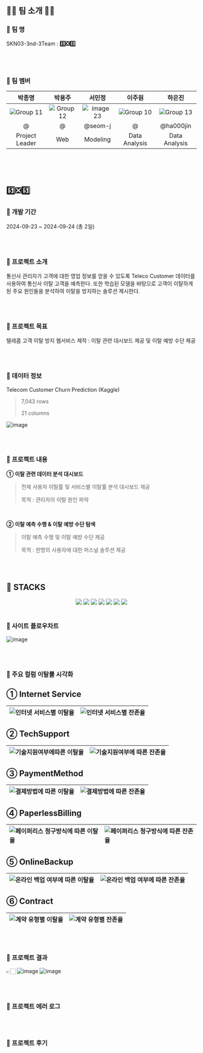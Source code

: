 ## 👋🏻 팀 소개 👋🏻
### 📌 팀 명
SKN03-3nd-3Team : **5️⃣❎5️⃣**

<br/><br/>

### 📌 팀 멤버
| 박종명 | 박용주 | 서민정 | 이주원 | 하은진 |
|:--:|:--:|:--:|:--:|:--:|
|![Group 11](https://github.com/user-attachments/assets/17bf149f-471e-4c95-80a1-66effa211bf9)|![Group 12](https://github.com/user-attachments/assets/e7217b02-c9f8-4bc9-ae2d-0a31c5f75349)|![image 23](https://github.com/user-attachments/assets/7dea616b-7a83-4cba-b6ef-f29fd597a440)|![Group 10](https://github.com/user-attachments/assets/e0e30c18-d852-4e13-9122-938d8a2a9292)|![Group 13](https://github.com/user-attachments/assets/04e43b07-22c3-4f08-9d7b-79a0c8bef36d)|
| @ | @ | @seom-j | @ | @ha000jin |
| Project Leader | Web | Modeling | Data Analysis | Data Analysis |


<br/><br/><br/>


## 5️⃣❎5️⃣
### 📌 개발 기간
2024-09-23 ~ 2024-09-24 (총 2일)

<br/><br/>

### 📌 프로젝트 소개
통신사 관리자가 고객에 대한 영업 정보를 얻을 수 있도록 Teleco Customer 데이터를 사용하여 통신사 이탈 고객을 예측한다. 또한 학습된 모델을 바탕으로 고객이 이탈하게 된 주요 원인들을 분석하여 이탈을 방지하는 솔루션 제시한다.


<br/><br/>

### 📌 프로젝트 목표
텔레콤 고객 이탈 방지 웹서비스 제작
: 이탈 관련 대시보드 제공 및 이탈 예방 수단 제공

<br/><br/>

### 📌 데이터 정보
Telecom Customer Churn Prediction (Kaggle)
> 7,043 rows
> 
> 21 columns

![image](https://github.com/user-attachments/assets/98b320fd-580f-49c8-a1f8-9786c23f41dd)


<br/><br/>

### 📌 프로젝트 내용
**① 이탈 관련 데이터 분석 대시보드**
>  전체 사용자 이탈률 및 서비스별 이탈률 분석 대시보드 제공 
>
>  목적 : 관리자의 이탈 원인 파악

<br/>

**② 이탈 예측 수행 & 이탈 예방 수단 탐색**
> 이탈 예측 수행 및 이탈 예방 수단 제공 
>
> 목적 : 한명의 사용자에 대한 퍼스널 솔루션 제공

<br/><br/>

## 📌 STACKS
  <div align=center> 
    <img src="https://img.shields.io/badge/python-3776AB?style=for-the-badge&logo=python&logoColor=white">
    <img src="https://img.shields.io/badge/html5-E34F26?style=for-the-badge&logo=html5&logoColor=white">
    <img src="https://img.shields.io/badge/javascript-F7DF1E?style=for-the-badge&logo=javascript&logoColor=black"> 
    <img src="https://img.shields.io/badge/django-092E20?style=for-the-badge&logo=django&logoColor=white">
    <img src="https://img.shields.io/badge/Numypy-013243?style=for-the-badge&logo=numpy&logoColor=white">
    <img src="https://img.shields.io/badge/pandas-150458?style=for-the-badge&logo=numpy&logoColor=white">
    <img src="https://img.shields.io/badge/scikitlearn-F7931E?style=for-the-badge&logo=numpy&logoColor=white">
  </div>  
  
  <br>


### 📌 사이트 플로우차트
![image](https://github.com/user-attachments/assets/528bb3d9-1f2e-4d8d-9aaa-3faaafe5ec84)

<br/><br/>

### 📌 주요 컬럼 이탈률 시각화
## ① Internet Service
|![인터넷 서비스별 이탈율](https://github.com/user-attachments/assets/243e36c1-e4e2-469a-9aff-c7d3fc352312)|![인터넷 서비스별 잔존율](https://github.com/user-attachments/assets/a51b030e-d7b5-4079-86e2-89b66c2ea2b8)|
|:--|:--|

## ② TechSupport
|![기술지원여부에따른 이탈율](https://github.com/user-attachments/assets/59fca8d4-1022-4ac4-9843-91d90184fd03)|![기술지원여부에 따른 잔존율](https://github.com/user-attachments/assets/70a284f2-b06b-4e36-84cf-515857ff38d2)|
|:--|:--|

## ③ PaymentMethod
|![결제방법에 따른 이탈율](https://github.com/user-attachments/assets/d002cc93-ad72-4720-adc7-7f5c300f9629)|![결제방법에 따른 잔존율](https://github.com/user-attachments/assets/79c43834-54b1-4d3a-aa23-66c89295a7ec)|
|:--|:--|

## ④ PaperlessBilling
|![페이퍼리스 청구방식에 따른 이탈율](https://github.com/user-attachments/assets/4304851e-a882-45f2-bb13-c774c47af66e)|![페이퍼리스 청구방식에 따른 잔존율](https://github.com/user-attachments/assets/0308b8bd-933d-4694-a5e9-eb6cd8be3f6f)|
|:--|:--|

## ⑤ OnlineBackup
|![온라인 백업 여부에 따른 이탈율](https://github.com/user-attachments/assets/2897fc0b-d54e-49cf-bd27-3d943b46cf44)|![온라인 백업 여부에 따른 잔존율](https://github.com/user-attachments/assets/13eb0cf0-aec6-4b37-9f7d-cf0f3eb86269)|
|:--|:--|

## ⑥ Contract
|![계약 유형별 이탈율](https://github.com/user-attachments/assets/b8d0feb9-b9d9-4843-8008-37419ef50b9d)|![계약 유형별 잔존율](https://github.com/user-attachments/assets/96f48730-0850-4e39-9090-52d270395ef4)|
|:--|:--|




<br/><br/>

### 📌 프로젝트 결과 

👉🏻 
![image](https://github.com/user-attachments/assets/aefc199b-23b6-4010-abc4-2b9e28c04afd)
![image](https://github.com/user-attachments/assets/18ad6934-d802-4669-bc48-d2ee3cf584d1)


<br/><br/>

### 📌 프로젝트 에러 로그


<br/><br/>

### 📌 프로젝트 후기


